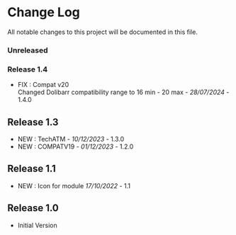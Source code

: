 # Change Log
All notable changes to this project will be documented in this file.

### Unreleased

### Release 1.4
- FIX : Compat v20  
  Changed Dolibarr compatibility range to 16 min - 20 max - *28/07/2024* - 1.4.0

## Release 1.3
- NEW : TechATM   - *10/12/2023* - 1.3.0
- NEW : COMPATV19 - *01/12/2023* - 1.2.0  

## Release 1.1
- NEW : Icon for module *17/10/2022* - 1.1

## Release 1.0
- Initial Version
